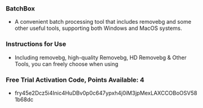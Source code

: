 ### BatchBox
- A convenient batch processing tool that includes removebg and some other useful tools, supporting both Windows and MacOS systems.

### Instructions for Use
- Including removebg, high-quality Removebg, HD Removebg & Other Tools, you can freely choose when using

### Free Trial Activation Code, Points Available: 4
- fry45e2Dcz5i4Inic4HuDBv0p0c647ypxh4j0iM3jpMexLAXCCOBoOSV581b68dc
